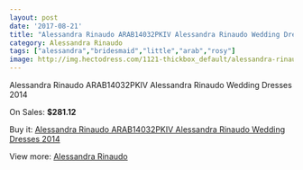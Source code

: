 ```yaml
---
layout: post
date: '2017-08-21'
title: "Alessandra Rinaudo ARAB14032PKIV Alessandra Rinaudo Wedding Dresses 2014"
category: Alessandra Rinaudo
tags: ["alessandra","bridesmaid","little","arab","rosy"]
image: http://img.hectodress.com/1121-thickbox_default/alessandra-rinaudo-arab14032pkiv-alessandra-rinaudo-wedding-dresses-2014.jpg
---
```

Alessandra Rinaudo ARAB14032PKIV Alessandra Rinaudo Wedding Dresses 2014

On Sales: **$281.12**
<a href="https://www.hectodress.com/alessandra-rinaudo/681-alessandra-rinaudo-arab14032pkiv-alessandra-rinaudo-wedding-dresses-2014.html"><amp-img layout="responsive" width="600" height="600" src="//img.hectodress.com/1121-thickbox_default/alessandra-rinaudo-arab14032pkiv-alessandra-rinaudo-wedding-dresses-2014.jpg" alt="Alessandra Rinaudo ARAB14032PKIV Alessandra Rinaudo Wedding Dresses 2014 0" /></a>
<a href="https://www.hectodress.com/alessandra-rinaudo/681-alessandra-rinaudo-arab14032pkiv-alessandra-rinaudo-wedding-dresses-2014.html"><amp-img layout="responsive" width="600" height="600" src="//img.hectodress.com/1122-thickbox_default/alessandra-rinaudo-arab14032pkiv-alessandra-rinaudo-wedding-dresses-2014.jpg" alt="Alessandra Rinaudo ARAB14032PKIV Alessandra Rinaudo Wedding Dresses 2014 1" /></a>

Buy it: [Alessandra Rinaudo ARAB14032PKIV Alessandra Rinaudo Wedding Dresses 2014](https://www.hectodress.com/alessandra-rinaudo/681-alessandra-rinaudo-arab14032pkiv-alessandra-rinaudo-wedding-dresses-2014.html "Alessandra Rinaudo ARAB14032PKIV Alessandra Rinaudo Wedding Dresses 2014")

View more: [Alessandra Rinaudo](https://www.hectodress.com/9-alessandra-rinaudo "Alessandra Rinaudo")